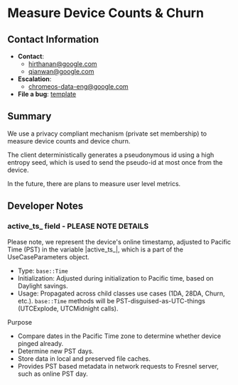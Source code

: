 # Measure Device Counts & Churn

## Contact Information

  * **Contact**:
    * hirthanan@google.com
    * qianwan@google.com
  * **Escalation**:
    * chromeos-data-eng@google.com
  * **File a bug**: [template](https://bugs.chromium.org/p/chromium/issues/list?q=component:OS%3ESoftware%3EData)


## Summary

We use a privacy compliant mechanism (private set membership) to
measure device counts and device churn.

The client deterministically generates a pseudonymous id using a high entropy
seed, which is used to send the pseudo-id at most once from the device.

In the future, there are plans to measure user level metrics.

## Developer Notes

### active_ts_ field - PLEASE NOTE DETAILS

Please note, we represent the device's online timestamp, adjusted to Pacific Time (PST)
in the variable |active_ts_|, which is a part of the UseCaseParameters object.

- Type: `base::Time`
- Initialization: Adjusted during initialization to Pacific time, based on Daylight savings.
- Usage: Propagated across child classes use cases (1DA, 28DA, Churn, etc.). `base::Time` methods will be PST-disguised-as-UTC-things (UTCExplode, UTCMidnight calls).

Purpose
- Compare dates in the Pacific Time zone to determine whether device pinged already.
- Determine new PST days.
- Store data in local and preserved file caches.
- Provides PST based metadata in network requests to Fresnel server, such as online PST day.